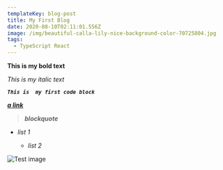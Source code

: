 ```yaml
---
templateKey: blog-post
title: My First Blog
date: 2020-08-10T02:11:01.556Z
image: /img/beautiful-calla-lily-nice-background-color-70725804.jpg
tags:
  - TypeScript React
---
```

**This is my bold text**

*This is my italic text*

***`This is  my first code block`***

***[a link](https://google.com)***

> ***blockquote***

* *list 1*

  * *list 2*

![](/img/512px-eo_circle_lime_letter-t.svg.png "Test image")